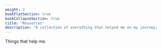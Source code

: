 ```yaml
---
weight: 2
bookFlatSection: true
bookCollapseSection: true
title: "Resources"
description: "A collection of everything that helped me on my journey; interesting websites, books I liked, blogs, people, ideas, skills, relevant Flow Atoms, and much more."
---
```


Things that help me.

